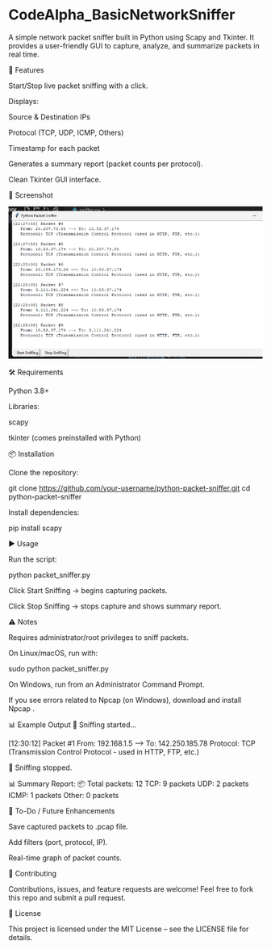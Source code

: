 # CodeAlpha_BasicNetworkSniffer

A simple network packet sniffer built in Python using Scapy and Tkinter.
It provides a user-friendly GUI to capture, analyze, and summarize packets in real time.

🚀 Features

Start/Stop live packet sniffing with a click.

Displays:

Source & Destination IPs

Protocol (TCP, UDP, ICMP, Others)

Timestamp for each packet

Generates a summary report (packet counts per protocol).

Clean Tkinter GUI interface.

📸 Screenshot


![App Screenshot](https://github.com/Buvanesh-01/CodeAlpha_BasicNetworkSniffer/blob/main/Screenshot%202025-08-26%20222819.png)

🛠️ Requirements

Python 3.8+

Libraries:

scapy

tkinter (comes preinstalled with Python)

📦 Installation

Clone the repository:

git clone https://github.com/your-username/python-packet-sniffer.git
cd python-packet-sniffer


Install dependencies:

pip install scapy

▶️ Usage

Run the script:

python packet_sniffer.py


Click Start Sniffing → begins capturing packets.

Click Stop Sniffing → stops capture and shows summary report.

⚠️ Notes

Requires administrator/root privileges to sniff packets.

On Linux/macOS, run with:

sudo python packet_sniffer.py


On Windows, run from an Administrator Command Prompt.

If you see errors related to Npcap (on Windows), download and install Npcap
.

📊 Example Output
🚀 Sniffing started...

[12:30:12] Packet #1
   From: 192.168.1.5 --> To: 142.250.185.78
   Protocol: TCP (Transmission Control Protocol - used in HTTP, FTP, etc.)

🛑 Sniffing stopped.

📊 Summary Report:
   📦 Total packets: 12
   TCP: 9 packets
   UDP: 2 packets
   ICMP: 1 packets
   Other: 0 packets

📌 To-Do / Future Enhancements

Save captured packets to .pcap file.

Add filters (port, protocol, IP).

Real-time graph of packet counts.

🤝 Contributing

Contributions, issues, and feature requests are welcome!
Feel free to fork this repo and submit a pull request.

📜 License

This project is licensed under the MIT License – see the LICENSE
 file for details.
